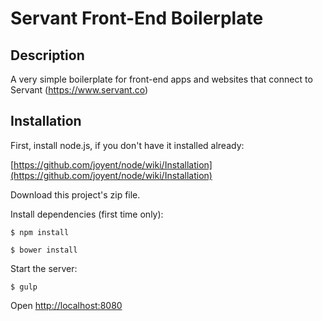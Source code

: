 Servant Front-End Boilerplate
=================================

Description
-----------

A very simple boilerplate for front-end apps and websites that connect to Servant (https://www.servant.co)


Installation
-----------

First, install node.js, if you don't have it installed already:
	
[https://github.com/joyent/node/wiki/Installation](https://github.com/joyent/node/wiki/Installation)

Download this project's zip file.

Install dependencies (first time only):

    $ npm install

    $ bower install

Start the server:

    $ gulp

Open [http://localhost:8080](http://localhost:8080)
